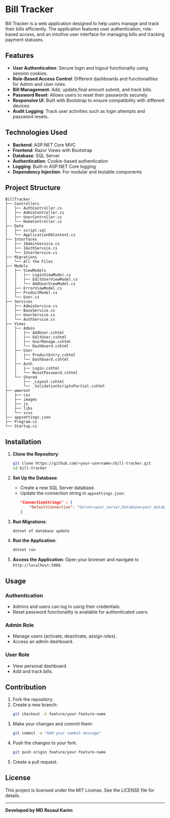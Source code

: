# Bill Tracker

Bill Tracker is a web application designed to help users manage and track their bills efficiently. The application features user authentication, role-based access, and an intuitive user interface for managing bills and tracking payment statuses.

## Features

- **User Authentication**: Secure login and logout functionality using session cookies.
- **Role-Based Access Control**: Different dashboards and functionalities for Admin and User roles.
- **Bill Management**: Add, update,final amount submit, and track bills.
- **Password Reset**: Allows users to reset their passwords securely.
- **Responsive UI**: Built with Bootstrap to ensure compatibility with different devices.
- **Audit Logging**: Track user activities such as login attempts and password resets.

## Technologies Used

- **Backend**: ASP.NET Core MVC
- **Frontend**: Razor Views with Bootstrap
- **Database**: SQL Server
- **Authentication**: Cookie-based authentication
- **Logging**: Built-in ASP.NET Core logging
- **Dependency Injection**: For modular and testable components

## Project Structure

```
BillTracker
├── Controllers
│   ├── AuthController.cs
│   ├── AdminController.cs
│   ├── UserController.cs
│   └── HomeController.cs
├── Data
│   ├── script.sql
│   └── ApplicationDbContext.cs
├── Interfaces
│   ├── IAdminService.cs
│   ├── IAuthService.cs
│   └── IUserService.cs
├── Migrations
│   └── All the Files
├── Models
│   ├── ViewModels
│   │   ├── LoginViewModel.cs
│   │   ├── EditUserViewModel.cs
│   │   └── AddUserViewModel.cs
│   ├── ErrorViewModel.cs
│   ├── ProductModel.cs
│   └── User.cs
├── Services
│   ├── AdminService.cs
│   ├── BaseService.cs
│   ├── UserService.cs
│   └── AuthService.cs
├── Views
│   ├── Admin
│   │   ├── AddUser.cshtml
│   │   ├── EditUser.cshtml
│   │   ├── UserManage.cshtml
│   │   └── Dashboard.cshtml
│   ├── User
│   │   ├── ProductEntry.cshtml
│   │   └── Dashboard.cshtml
│   ├── Auth
│   │   ├── Login.cshtml
│   │   └── ResetPassword.cshtml
│   └── Shared
│       ├── _Layout.cshtml
│       └── _ValidationScriptsPartial.cshtml
├── wwwroot
│   ├── css
│   ├── images
│   ├── js
│   ├── libs
│   └── scss
├── appsettings.json
├── Program.cs
└── Startup.cs
```

## Installation

1. **Clone the Repository**:
   ```bash
   git clone https://github.com/<your-username>/bill-tracker.git
   cd bill-tracker
   ```

2. **Set Up the Database**:
   - Create a new SQL Server database.
   - Update the connection string in `appsettings.json`:
     ```json
     "ConnectionStrings" : {
         "DefaultConnection": "Server=your_server;Database=your_database;Trusted_Connection=True;"
     }
     ```

3. **Run Migrations**:
   ```bash
   dotnet ef database update
   ```

4. **Run the Application**:
   ```bash
   dotnet run
   ```

5. **Access the Application**:
   Open your browser and navigate to `http://localhost:5000`.

## Usage

### Authentication
- Admins and users can log in using their credentials.
- Reset password functionality is available for authenticated users.

### Admin Role
- Manage users (activate, deactivate, assign roles).
- Access an admin dashboard.

### User Role
- View personal dashboard.
- Add and track bills.

## Contribution

1. Fork the repository.
2. Create a new branch:
   ```bash
   git checkout -b feature/your-feature-name
   ```
3. Make your changes and commit them:
   ```bash
   git commit -m "Add your commit message"
   ```
4. Push the changes to your fork:
   ```bash
   git push origin feature/your-feature-name
   ```
5. Create a pull request.

## License

This project is licensed under the MIT License. See the LICENSE file for details.

---

**Developed by MD Rezaul Karim**
